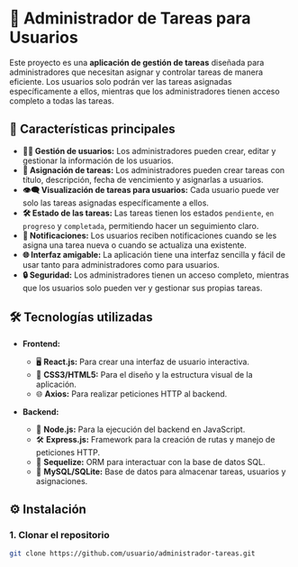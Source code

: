 # **📝 Administrador de Tareas para Usuarios**

Este proyecto es una **aplicación de gestión de tareas** diseñada para administradores que necesitan asignar y controlar tareas de manera eficiente. Los usuarios solo podrán ver las tareas asignadas específicamente a ellos, mientras que los administradores tienen acceso completo a todas las tareas.

## **🚀 Características principales**

- **👨‍💻 Gestión de usuarios:** Los administradores pueden crear, editar y gestionar la información de los usuarios.
- **🔄 Asignación de tareas:** Los administradores pueden crear tareas con título, descripción, fecha de vencimiento y asignarlas a usuarios.
- **👁‍🗨 Visualización de tareas para usuarios:** Cada usuario puede ver solo las tareas asignadas específicamente a ellos.
- **🛠️ Estado de las tareas:** Las tareas tienen los estados `pendiente`, `en progreso` y `completada`, permitiendo hacer un seguimiento claro.
- **🔔 Notificaciones:** Los usuarios reciben notificaciones cuando se les asigna una tarea nueva o cuando se actualiza una existente.
- **🌐 Interfaz amigable:** La aplicación tiene una interfaz sencilla y fácil de usar tanto para administradores como para usuarios.
- **🔒 Seguridad:** Los administradores tienen un acceso completo, mientras que los usuarios solo pueden ver y gestionar sus propias tareas.

## **🛠️ Tecnologías utilizadas**

- **Frontend:**
  - 🖥️ **React.js:** Para crear una interfaz de usuario interactiva.
  - 🎨 **CSS3/HTML5:** Para el diseño y la estructura visual de la aplicación.
  - 🌐 **Axios:** Para realizar peticiones HTTP al backend.

- **Backend:**
  - 🚀 **Node.js:** Para la ejecución del backend en JavaScript.
  - 🛠️ **Express.js:** Framework para la creación de rutas y manejo de peticiones HTTP.
  - 🔗 **Sequelize:** ORM para interactuar con la base de datos SQL.
  - 💾 **MySQL/SQLite:** Base de datos para almacenar tareas, usuarios y asignaciones.

## **⚙️ Instalación**

### **1. Clonar el repositorio**

```bash
git clone https://github.com/usuario/administrador-tareas.git

